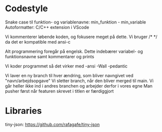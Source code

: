 # Codestyle

Snake case til funktion- og variablenavne:  min_funktion - min_variable
Autoformatter: C/C++ extension i VScode

Vi kommenterer løbende koden, og fokusere meget på dette. Vi bruger /* */ da det er kompatible med ansi-c

Alt programmering foregår på engelsk. Dette indebærer variabel- og funktionsnavne samt kommentarer og prints

Vi koder programmet så det virker med -ansi -Wall -pedantic 

Vi laver en ny branch til hver ændring, som bliver navngivet ved "navn/arbejdsopgave"
Vi sletter branch, når den bliver merged til main. Vi går heller ikke ind i andres branchen og arbejder derfor i vores egne
Man pusher først når featuren skrevet i titlen er færdiggjort

# Libraries

tiny-json: https://github.com/rafagafe/tiny-json
